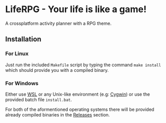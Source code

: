 # LifeRPG - Your life is like a game!
A crossplatform activity planner with a RPG theme.

## Installation
### For Linux
Just run the included `Makefile` script by typing the command `make install` which should provide you with a compiled binary.
### For Windows
Either use [WSL](https://docs.microsoft.com/en-us/windows/wsl/install) or any Unix-like environment (e.g: [Cygwin](https://www.cygwin.com/)) or use the provided batch file `install.bat`.

For both of the aformentioned operating systems there will be provided already compiled binaries in the [Releases](https://github.com/cezarbontas333/LifeRPG/releases) section.
